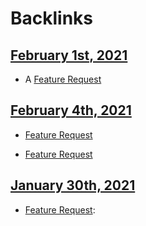 
# Backlinks
## [February 1st, 2021](<February 1st, 2021.md>)
- A [Feature Request](<Feature Request.md>)

## [February 4th, 2021](<February 4th, 2021.md>)
- [Feature Request](<Feature Request.md>)

- [Feature Request](<Feature Request.md>)

## [January 30th, 2021](<January 30th, 2021.md>)
- [Feature Request](<Feature Request.md>):

